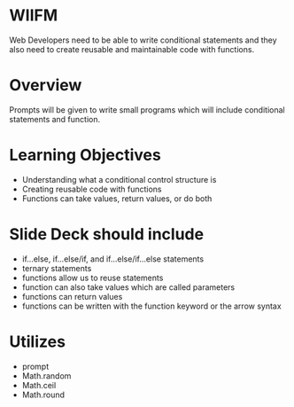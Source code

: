 # WIIFM

Web Developers need to be able to write conditional statements and they also need to create reusable and maintainable code with functions.

# Overview

Prompts will be given to write small programs which will include conditional statements and function.

# Learning Objectives

- Understanding what a conditional control structure is
- Creating reusable code with functions
- Functions can take values, return values, or do both

# Slide Deck should include

- if...else, if...else/if, and if...else/if...else statements
- ternary statements
- functions allow us to reuse statements
- function can also take values which are called parameters
- functions can return values
- functions can be written with the function keyword or the arrow syntax

# Utilizes

- prompt
- Math.random
- Math.ceil
- Math.round
